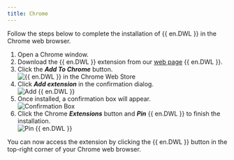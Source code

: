 ```yaml
---
title: Chrome
---
```

Follow the steps below to complete the installation of {{ en.DWL }} in the Chrome web browser.  

1. Open a Chrome window. 
1. Download the {{ en.DWL }} extension from our [web page](https://devolutions.net/web-login) {{ en.DWL }}. 
1. Click the ***Add To Chrome*** button.  
![{{ en.DWL }} in the Chrome Web Store](https://webdevolutions.azureedge.net/docs/en/dwl/Dwl4001.png)
1. Click ***Add extension*** in the confirmation dialog.  
![Add {{ en.DWL }}](https://webdevolutions.azureedge.net/docs/en/dwl/Dwl4002.png)
1. Once installed, a confirmation box will appear.  
![Confirmation Box](https://webdevolutions.azureedge.net/docs/en/dwl/Dwl4044.png)
1. Click the Chrome ***Extensions*** button and ***Pin*** {{ en.DWL }} to finish the installation.  
![Pin {{ en.DWL }}](https://webdevolutions.azureedge.net/docs/en/dwl/Dwl4003.png)  

You can now access the extension by clicking the {{ en.DWL }} button in the top-right corner of your Chrome web browser. 
